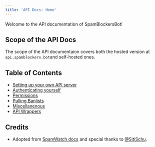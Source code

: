 ```yaml
---
title: 'API Docs: Home'
---
```


Welcome to the API documentation of SpamBlockersBot!

## Scope of the API Docs

<!-- markdownlint-configure-file { "MD013": { "line_length": 124 } } -->
The scope of the API documentaion covers both the hosted version at `api.spamblockers.bot`and self-hosted ones.

## Table of Contents

* [Setting up your own API server](setup.md)
* [Authenticating yourself](authentication.md)
* [Permissions](permissions.md)
* [Pulling Banlists](banlist.md)
* [Miscellanenous](api-docs/misc.md)
* [API Wrappers](api-docs/wrappers.md)

## Credits

* Adopted from [SpamWatch docs](https://docs.spamwat.ch) and special thanks to [@SitiSchu](https://t.me/SitiSchu).
